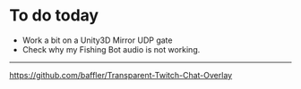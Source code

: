 # To do today
- Work a bit on a Unity3D Mirror UDP gate
- Check why my Fishing Bot audio is not working.


--------

https://github.com/baffler/Transparent-Twitch-Chat-Overlay
